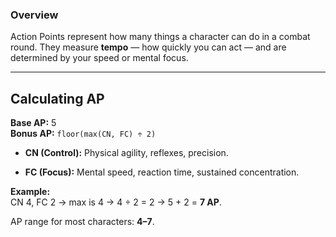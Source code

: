 ### **Overview**

Action Points represent how many things a character can do in a combat round. They measure **tempo** — how quickly you can act — and are determined by your speed or mental focus.

---
## **Calculating AP**

**Base AP:** 5  
**Bonus AP:** `floor(max(CN, FC) ÷ 2)`

- **CN (Control):** Physical agility, reflexes, precision.
    
- **FC (Focus):** Mental speed, reaction time, sustained concentration.
    

**Example:**  
CN 4, FC 2 → max is 4 → 4 ÷ 2 = 2 → 5 + 2 = **7 AP**.

AP range for most characters: **4–7**.